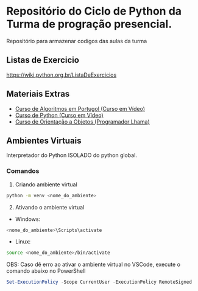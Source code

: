 # Repositório do Ciclo de Python da Turma de progração presencial.
Repositório para armazenar codigos das aulas da turma 

## Listas de Exercicio
https://wiki.python.org.br/ListaDeExercicios

## Materiais Extras

- [Curso de Algoritmos em Portugol (Curso em Vídeo)](https://www.youtube.com/watch?v=8mei6uVttho&list=PLHz_AreHm4dmSj0MHol_aoNYCSGFqvfXV)
- [Curso de Python (Curso em Vídeo)](https://www.youtube.com/watch?v=S9uPNppGsGo&list=PLvE-ZAFRgX8hnECDn1v9HNTI71veL3oW0)
- [Curso de Orientação a Objetos (Programador Lhama)](https://www.youtube.com/watch?v=iCaB60i9hrg&list=PLAgbpJQADBGK8EemmTEoIwW08bXCjfSuA)

## Ambientes Virtuais
Interpretador do Python ISOLADO do python global.

### Comandos
1. Criando ambiente virtual
```bash
python -m venv <nome_do_ambiente>
```

2. Ativando o ambiente virtual

- Windows:
```powershell
<nome_do_ambiente>\Scripts\activate
```

- Linux:
```bash
source <nome_do_ambiente>/bin/activate
```

OBS: Caso dê erro ao ativar o ambiente virtual no VSCode, execute o comando abaixo no PowerShell

```powershell
Set-ExecutionPolicy -Scope CurrentUser -ExecutionPolicy RemoteSigned
```
